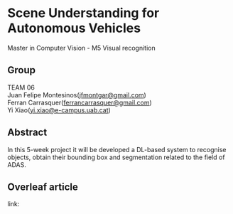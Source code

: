 # Scene Understanding for Autonomous Vehicles
Master in Computer Vision - M5 Visual recognition

## Group
TEAM 06  
Juan Felipe Montesinos(jfmontgar@gmail.com)  
Ferran Carrasquer(ferrancarrasquer@gmail.com)  
Yi Xiao(yi.xiao@e-campus.uab.cat)  

## Abstract   
In this 5-week project it will be developed a DL-based system to recognise objects, obtain their bounding box and segmentation related to the field of ADAS.

## Overleaf article
link: 
